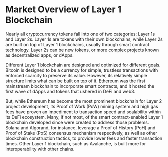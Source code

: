 # Market Overview of Layer 1 Blockchain

Nearly all cryptocurrency tokens fall into one of two categories: Layer 1s and Layer 2s. Layer 1s are tokens with their own blockchains, while Layer 2s are built on top of Layer 1 blockchains, usually through smart contract technology. Layer 2s can be new tokens, or more complex projects known as decentralized apps, or dApps.

Different Layer 1 blockchain are designed and optimized for different goals. Bitcoin is designed to be a currency for simple, trustless transactions with enforced scarcity to preserve its value. However, its relatively simple structure limits what can be built on top of it. Ethereum was the first mainstream blockchain to incorporate smart contracts, and it hosted the first wave of dApps and tokens that ushered in DeFi and web3.

But, while Ethereum has become the most prominent blockchain for Layer 2 project development, its Proof of Work (PoW) mining system and high gas fees have proven an impediment to transaction speed and scalability within its DeFi ecosystem. Many, if not most, of the smart contract-enabled Layer 1 blockchain developed since were created to address those problems. Solana and Algorand, for instance, leverage a Proof of History (PoH) and Proof of Stake (PoS) consensus mechanism respectively, as well as other blockchain construction tactics, to provide lower fees and faster transaction times. Other Layer 1 blockchain, such as Avalanche, is built more for interoperability with other chains.
